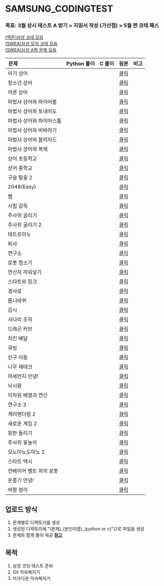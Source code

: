 # SAMSUNG_CODINGTEST
### 목표: 3월 상시 테스트 A 받기 > 지원서 작성 (가산점) > 5월 찐 코테 패스

[[백준]삼성 코테 모음](https://www.acmicpc.net/workbook/view/1152)  
[[SWEA]삼성 모의 코테 모음](https://swexpertacademy.com/main/talk/solvingClub/problemBoxDetail.do?solveclubId=AV6kld8aisgDFASb&probBoxId=AV732SG66sEDFAW7&leftPage=1)  
[[SWEA]삼성 A형 문제 모음](https://swexpertacademy.com/main/talk/solvingClub/problemBoxDetail.do?solveclubId=AV6kld8aisgDFASb&probBoxId=AV_W57U6ACQDFAX7&leftPage=1)  

| **문제**                                 | **Python 풀이** | **C 풀이** | **원본**                                      | **비고** |
| -------------------------------------- | ------------- | -------- | ------------------------------------------- | ------ |
| 아기 상어                                  |               |          | [클릭](https://www.acmicpc.net/problem/16236) |        |
| 청소년 상어                                 |               |          | [클릭](https://www.acmicpc.net/problem/19236) |        |
| 어른 상어                                  |               |          | [클릭](https://www.acmicpc.net/problem/19237) |        |
| 마법사 상어와 파이어볼                           |               |          | [클릭](https://www.acmicpc.net/problem/20056) |        |
| 마법사 상어와 토네이도                           |               |          | [클릭](https://www.acmicpc.net/problem/20057) |        |
| 마법사 상어와 파이어스톰                          |               |          | [클릭](https://www.acmicpc.net/problem/20058) |        |
| 마법사 상어와 비바라기                           |               |          | [클릭](https://www.acmicpc.net/problem/21610) |        |
| 마법사 상어와 블리자드                           |               |          | [클릭](https://www.acmicpc.net/problem/21611) |        |
| 마법사 상어와 복제                             |               |          | [클릭](https://www.acmicpc.net/problem/23290) |        |
| 상어 초등학교                                |               |          | [클릭](https://www.acmicpc.net/problem/21608) |        |
| 상어 중학교                                 |               |          | [클릭](https://www.acmicpc.net/problem/21609) |        |
| 구슬 탈출 2                                |               |          | [클릭](https://www.acmicpc.net/problem/13460) |        |
| 2048(Easy)                             |               |          | [클릭](https://www.acmicpc.net/problem/12100) |        |
| 뱀                                      |               |          | [클릭](https://www.acmicpc.net/problem/3190)  |        |
| 시험 감독                                  |               |          | [클릭](https://www.acmicpc.net/problem/13458) |        |
| 주사위 굴리기                                |               |          | [클릭](https://www.acmicpc.net/problem/14499) |        |
| 주사위 굴리기 2                              |               |          | [클릭](https://www.acmicpc.net/problem/23288) |        |
| 테트로미노                                  |               |          | [클릭](https://www.acmicpc.net/problem/14500) |        |
| 퇴사                                     |               |          | [클릭](https://www.acmicpc.net/problem/14501) |        |
| 연구소                                    |               |          | [클릭](https://www.acmicpc.net/problem/14502) |        |
| 로봇 청소기                                 |               |          | [클릭](https://www.acmicpc.net/problem/14503) |        |
| 연산자 끼워넣기                               |               |          | [클릭](https://www.acmicpc.net/problem/14888) |        |
| 스타트와 링크                                |               |          | [클릭](https://www.acmicpc.net/problem/14889) |        |
| 경사로                                    |               |          | [클릭](https://www.acmicpc.net/problem/14890) |        |
| 톱니바퀴                                   |               |          | [클릭](https://www.acmicpc.net/problem/14891) |        |
| 감시                                     |               |          | [클릭](https://www.acmicpc.net/problem/15683) |        |
| 사다리 조작                                 |               |          | [클릭](https://www.acmicpc.net/problem/15684) |        |
| 드래곤 커브                                 |               |          | [클릭](https://www.acmicpc.net/problem/15685) |        |
| 치킨 배달                                  |               |          | [클릭](https://www.acmicpc.net/problem/15686) |        |
| 큐빙                                     |               |          | [클릭](https://www.acmicpc.net/problem/5373)  |        |
| 인구 이동                                  |               |          | [클릭](https://www.acmicpc.net/problem/16234) |        |
| 나무 재테크                                 |               |          | [클릭](https://www.acmicpc.net/problem/16235) |        |
| 미세먼지 안녕!                               |               |          | [클릭](https://www.acmicpc.net/problem/17144) |        |
| 낚시왕                                    |               |          | [클릭](https://www.acmicpc.net/problem/17143) |        |
| 이차원 배열과 연산                             |               |          | [클릭](https://www.acmicpc.net/problem/17140) |        |
| 연구소 3                                  |               |          | [클릭](https://www.acmicpc.net/problem/17142) |        |
| 게리맨더링 2                                |               |          | [클릭](https://www.acmicpc.net/problem/17779) |        |
| 새로운 게임 2                               |               |          | [클릭](https://www.acmicpc.net/problem/17837) |        |
| 원판 돌리기                                 |               |          | [클릭](https://www.acmicpc.net/problem/17822) |        |
| 주사위 윷놀이                                |               |          | [클릭](https://www.acmicpc.net/problem/17825) |        |
| 모노미노도미노 2                              |               |          | [클릭](https://www.acmicpc.net/problem/20061) |        |
| 스타트 택시                                 |               |          | [클릭](https://www.acmicpc.net/problem/19238) |        |
| 컨베이어 벨트 위의 로봇                          |               |          | [클릭](https://www.acmicpc.net/problem/20055) |        |
| 온풍기 안녕!                                |               |          | [클릭](https://www.acmicpc.net/problem/23289) |        |
| 어항 정리                                  |               |          | [클릭](https://www.acmicpc.net/problem/23291) |        |



## 업로드 방식
1. 문제별로 디렉토리를 생성
2. 생성된 디렉토리에 "(문제)\_(본인이름)\_(python or c)"으로 파일을 생성
3. 문제와 함께 풀이 제공  [**참고**](https://robot9710.tistory.com/50)


## 목적
1. 삼성 코딩 테스트 준비
2. Git 익숙해지기
3. 마크다운 익숙해지기
